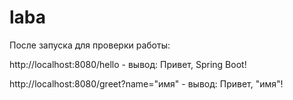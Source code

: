 # laba
После запуска для проверки работы:

http://localhost:8080/hello  -  вывод: Привет, Spring Boot!

http://localhost:8080/greet?name="имя" - вывод: Привет, "имя"!
